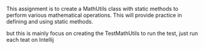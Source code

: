 This assignment is to create a MathUtils class with static methods to perform various mathematical operations. This will provide practice in defining and using static methods.

but this is mainly focus on creating the TestMathUtils
to run the test, just run each teat on Intellij